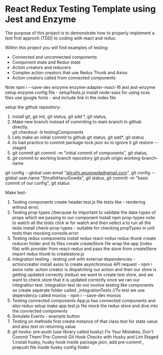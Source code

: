 # React Redux Testing Template using Jest and Enzyme

The purpose of this project is to demonstrate how to properly implement a test first approch (TDD) to coding with react and redux.

Within this project you will find examples of testing:

- Connected and unconnected components
- Component state and Redux state
- Action creators and reducers
- Complex action creators that use Redux Thunk and Axios
- Action creators called from connected components

Note
npm i --save-dev enzyme enzyme-adapter-react-16 jest jest-enzyme
setup enzyme config file - setupTests.js
install node-sass for using scss files
use google fonts - and include link in the index file

setup the github repository-

1. install git, git init, git status, git add \*, git status,
2. Make new branch instead of commiting to main branch in github directly.  
   git checkout -b testingComponents
3. Lets make an initial commit to github
   git status, git add\*, git status
4. its bad practice to commit package-lock.json so to ignore it
   git restore --staged <file>
5. git commit
   git commit -m "initial commit of components", git status,
6. git commit to working branch repository
   git push origin working-branch-name

git config --global user.email "shruthi.anugowda@gmail.com", git config --global user.name "ShruthiHanuGowda", git status, git commit -m "basic commit of our config", git status

Make test-

1. Testing components
   create header.test.js file
   tests like - rendering without error,
2. Testing prop types
   //because its important to validate the data-types of props which we passing to our component
   install npm prop-types
   note: to watch all the tests click w for watch and then select a to run all the tests
   install check-prop-types - suitable for checking propTypes in unit tests than mocking console.error
3. Testing redux components
   install redux react-redux redux-thunk
   create reducer folder and its files
   create createStore file
   wrap the app (index file) with provider from react-redux and pass the store from createStore
   import redux thunk to createstore.js
4. Integration testing - testing unit with external dependencies - actioncreator
   install axios to create asynchronous API request - npm i axios
   note: action creator is dispatching our action and then our store is getting updated correctly (redux)
   we want to create test store, and we want to check store that it is updated correctly once we ran our integration test. integration test do not involve testing like components so create seperate folder called \_integrationTests
   //To test we use dependency called moxios - npm i --save-dev moxios
5. Testing connected components
   App.js has connected components and also redux setup
   make app.test.js file
   mock the redux store and dive into the connected components
6. Simulate Events - example button
7. Testing on methods
   first create instance of that class
   test for state value and also test on returning value
8. git hooks: pre-push (use library called husky)
   Fix Your Mistakes, Don't Commit Them! Pre-Commit Git Hook Checks with Husky and Lint Staged
   1.install husky, husky hook inside package.json, add pre-commit , prepush file inside husky config folder
